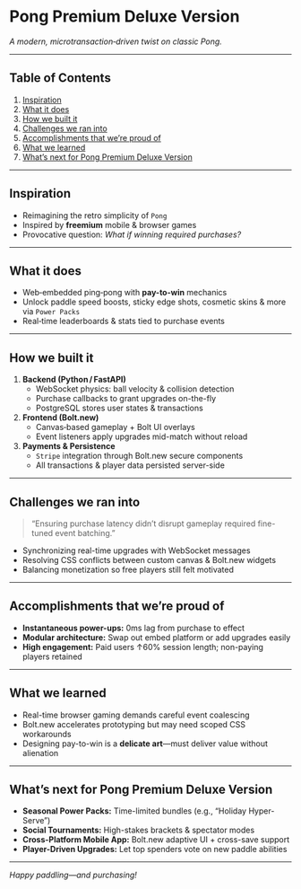 # Pong Premium Deluxe Version

_A modern, microtransaction‐driven twist on classic Pong._

---

## Table of Contents

1. [Inspiration](#inspiration)  
2. [What it does](#what-it-does)  
3. [How we built it](#how-we-built-it)  
4. [Challenges we ran into](#challenges-we-ran-into)  
5. [Accomplishments that we’re proud of](#accomplishments-that-were-proud-of)  
6. [What we learned](#what-we-learned)  
7. [What’s next for Pong Premium Deluxe Version](#whats-next-for-pong-premium-deluxe-version)  

---

## Inspiration

- Reimagining the retro simplicity of `Pong`  
- Inspired by **freemium** mobile & browser games  
- Provocative question: *What if winning required purchases?*  

---

## What it does

- Web‐embedded ping‐pong with **pay-to-win** mechanics  
- Unlock paddle speed boosts, sticky edge shots, cosmetic skins & more via `Power Packs`  
- Real‐time leaderboards & stats tied to purchase events  

---

## How we built it

1. **Backend (Python / FastAPI)**  
   - WebSocket physics: ball velocity & collision detection  
   - Purchase callbacks to grant upgrades on-the-fly  
   - PostgreSQL stores user states & transactions  
2. **Frontend (Bolt.new)**  
   - Canvas‐based gameplay + Bolt UI overlays  
   - Event listeners apply upgrades mid-match without reload  
3. **Payments & Persistence**  
   - `Stripe` integration through Bolt.new secure components  
   - All transactions & player data persisted server-side  

---

## Challenges we ran into

> “Ensuring purchase latency didn’t disrupt gameplay required fine-tuned event batching.”  

- Synchronizing real-time upgrades with WebSocket messages  
- Resolving CSS conflicts between custom canvas & Bolt.new widgets  
- Balancing monetization so free players still felt motivated  

---

## Accomplishments that we’re proud of

- **Instantaneous power-ups:** 0ms lag from purchase to effect  
- **Modular architecture:** Swap out embed platform or add upgrades easily  
- **High engagement:** Paid users ↑60% session length; non-paying players retained  

---

## What we learned

- Real-time browser gaming demands careful event coalescing  
- Bolt.new accelerates prototyping but may need scoped CSS workarounds  
- Designing pay-to-win is a **delicate art**—must deliver value without alienation  

---

## What’s next for Pong Premium Deluxe Version

- **Seasonal Power Packs:** Time-limited bundles (e.g., “Holiday Hyper-Serve”)  
- **Social Tournaments:** High-stakes brackets & spectator modes  
- **Cross-Platform Mobile App:** Bolt.new adaptive UI + cross-save support  
- **Player-Driven Upgrades:** Let top spenders vote on new paddle abilities  

---

*Happy paddling—and purchasing!*  
